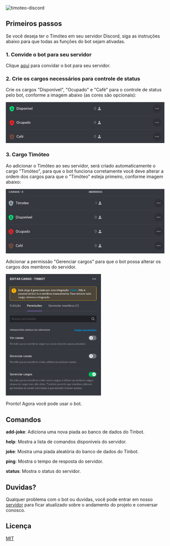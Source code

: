 ![timoteo-discord](https://socialify.git.ci/rhuangabrielsantos/timoteo-discord/image?description=1&font=Raleway&forks=1&issues=1&language=1&owner=1&pulls=1&stargazers=1&theme=Dark)

## Primeiros passos

Se você deseja ter o Timóteo em seu servidor Discord, siga as instruções abaixo para que todas as funções do bot sejam ativadas.

### 1. Convide o bot para seu servidor

Clique [aqui](https://discord.com/oauth2/authorize?client_id=791505973591146516&permissions=8&scope=bot) para convidar o bot para seu servidor.

### 2. Crie os cargos necessários para controle de status

Crie os cargos "Disponível", "Ocupado" e "Café" para o controle de status pelo bot, conforme a imagem abaixo (as cores são opcionais):

<img src="assets/roles.png" alt="roles" width="500" height="auto" />

### 3. Cargo Timóteo

Ao adicionar o Timóteo ao seu servidor, será criado automaticamente o cargo "Timóteo", para que o bot funciona corretamente você deve alterar a ordem dos cargos para que o "Timóteo" esteja primeiro, conforme imagem abaixo:

<img src="assets/timoteo-role.png" alt="roles" width="500" height="auto" />

Adicionar a permissão "Gerenciar cargos" para que o bot possa alterar os cargos dos membros do servidor.

<img src="assets/manage-role.png" alt="roles" width="300" height="auto" />

Pronto! Agora você pode usar o bot.

## Comandos

**add-joke**: Adiciona uma nova piada ao banco de dados do Tinbot.

**help**: Mostra a lista de comandos disponíveis do servidor.

**joke**: Mostra uma piada aleatória do banco de dados do Tinbot.

**ping**: Mostra o tempo de resposta do servidor.

**status**: Mostra o status do servidor.

## Duvidas?

Qualquer problema com o bot ou duvidas, você pode entrar em nosso [servidor](https://discord.gg/2KvvqUAeb5) para ficar atualizado sobre o andamento do projeto e conversar conosco.

## Licença

[MIT](LICENSE)

